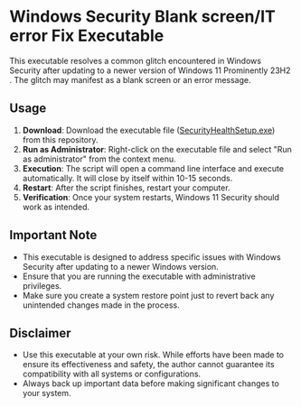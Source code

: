 # Windows Security Blank screen/IT error Fix Executable

This executable resolves a common glitch encountered in Windows Security after updating to a newer version of Windows 11 Prominently 23H2 . The glitch may manifest as a blank screen or an error message.

## Usage

1. **Download**: Download the executable file ([SecurityHealthSetup.exe](./SecurityHealthSetup.exe)) from this repository.
2. **Run as Administrator**: Right-click on the executable file and select "Run as administrator" from the context menu.
3. **Execution**: The script will open a command line interface and execute automatically. It will close by itself within 10-15 seconds.
4. **Restart**: After the script finishes, restart your computer.
5. **Verification**: Once your system restarts, Windows 11 Security should work as intended.

## Important Note

- This executable is designed to address specific issues with Windows Security after updating to a newer Windows version.
- Ensure that you are running the executable with administrative privileges.
- Make sure you create a system restore point just to revert back any unintended changes made in the process.

## Disclaimer

- Use this executable at your own risk. While efforts have been made to ensure its effectiveness and safety, the author cannot guarantee its compatibility with all systems or configurations.
- Always back up important data before making significant changes to your system.
